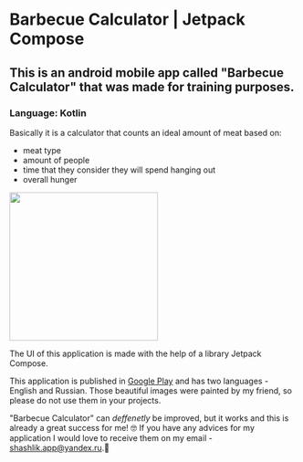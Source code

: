 # Barbecue Calculator | Jetpack Compose
## This is an android mobile app called "Barbecue Calculator" that was made for training purposes.
### Language: Kotlin

Basically it is a calculator that counts an ideal amount of meat based on:
- meat type
- amount of people
- time that they consider they will spend hanging out
- overall hunger
<img src="https://user-images.githubusercontent.com/123940022/215803527-40ac03a5-33fd-446b-bde5-91612f3607e6.jpg" width="260" />

The UI of this application is made with the help of a library Jetpack Compose.

This application is published in [Google Play](https://play.google.com/store/apps/details?id=com.my.shashlik) and has two languages - English and Russian. Those beautiful images were painted by my friend, so please do not use them in your projects.

"Barbecue Calculator" can *deffenetly* be improved, but it works and this is already a great success for me! :nerd_face: If you have any advices for my application I would love to receive them on my email - shashlik.app@yandex.ru.:revolving_hearts:
